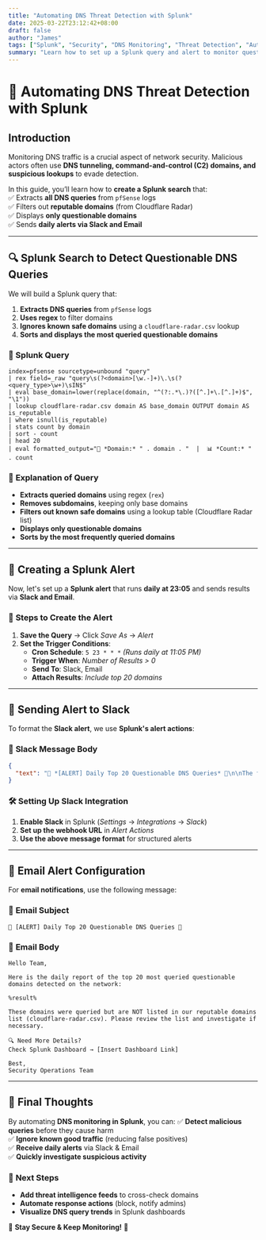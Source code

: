 ```yaml
---
title: "Automating DNS Threat Detection with Splunk"
date: 2025-03-22T23:12:42+08:00
draft: false
author: "James"
tags: ["Splunk", "Security", "DNS Monitoring", "Threat Detection", "Automation"]
summary: "Learn how to set up a Splunk query and alert to monitor questionable DNS queries, filter out reputable domains, and send automated reports via Slack."
---
```


# 🚀 Automating DNS Threat Detection with Splunk

## **Introduction**

Monitoring DNS traffic is a crucial aspect of network security. Malicious actors often use **DNS tunneling, command-and-control (C2) domains, and suspicious lookups** to evade detection.  

In this guide, you’ll learn how to **create a Splunk search** that:  
✅ Extracts **all DNS queries** from `pfSense` logs  
✅ Filters out **reputable domains** (from Cloudflare Radar)  
✅ Displays **only questionable domains**  
✅ Sends **daily alerts via Slack and Email**  

---

## 🔍 **Splunk Search to Detect Questionable DNS Queries**

We will build a Splunk query that:  
1. **Extracts DNS queries** from `pfSense` logs  
2. **Uses regex** to filter domains  
3. **Ignores known safe domains** using a `cloudflare-radar.csv` lookup  
4. **Sorts and displays the most queried questionable domains**  

### **📝 Splunk Query**
```spl
index=pfsense sourcetype=unbound "query"
| rex field=_raw "query\s(?<domain>[\w.-]+)\.\s(?<query_type>\w+)\sIN$"
| eval base_domain=lower(replace(domain, "^(?:.*\.)?([^.]+\.[^.]+)$", "\1"))
| lookup cloudflare-radar.csv domain AS base_domain OUTPUT domain AS is_reputable
| where isnull(is_reputable)
| stats count by domain
| sort - count
| head 20
| eval formatted_output="🔹 *Domain:* " . domain . "  |  📊 *Count:* " . count
```

### 🔎 **Explanation of Query**
- **Extracts queried domains** using regex (`rex`)
- **Removes subdomains**, keeping only base domains
- **Filters out known safe domains** using a lookup table (Cloudflare Radar list)
- **Displays only questionable domains**
- **Sorts by the most frequently queried domains**

---

## 📅 **Creating a Splunk Alert**

Now, let's set up a **Splunk alert** that runs **daily at 23:05** and sends results via **Slack and Email**.

### 🔔 **Steps to Create the Alert**
1. **Save the Query** → Click *Save As* → *Alert*
2. **Set the Trigger Conditions**:
   - **Cron Schedule**: `5 23 * * *` *(Runs daily at 11:05 PM)*
   - **Trigger When**: *Number of Results > 0*
   - **Send To**: Slack, Email
   - **Attach Results**: *Include top 20 domains*

---

## 💬 **Sending Alert to Slack**

To format the **Slack alert**, we use **Splunk's alert actions**:

### 📌 **Slack Message Body**
```json
{
  "text": "🚨 *[ALERT] Daily Top 20 Questionable DNS Queries* 🚨\n\nThe following domains were queried frequently but are NOT in our reputable list (cloudflare-radar.csv):\n\n%result%\n\n🔍 *Action Required:*\nInvestigate these domains and take necessary action.\n\nCheck Splunk for more details: [Insert Dashboard Link]"
}
```

### 🛠 **Setting Up Slack Integration**
1. **Enable Slack** in Splunk (*Settings* → *Integrations* → *Slack*)
2. **Set up the webhook URL** in *Alert Actions*
3. **Use the above message format** for structured alerts

---

## 📧 **Email Alert Configuration**

For **email notifications**, use the following message:

### 📌 **Email Subject**
```plaintext
🚨 [ALERT] Daily Top 20 Questionable DNS Queries 🚨
```

### 📌 **Email Body**
```plaintext
Hello Team,

Here is the daily report of the top 20 most queried questionable domains detected on the network:

%result%

These domains were queried but are NOT listed in our reputable domains list (cloudflare-radar.csv). Please review the list and investigate if necessary.

🔍 Need More Details?  
Check Splunk Dashboard → [Insert Dashboard Link]

Best,  
Security Operations Team
```

---

## 🎯 **Final Thoughts**

By automating **DNS monitoring in Splunk**, you can:
✅ **Detect malicious queries** before they cause harm  
✅ **Ignore known good traffic** (reducing false positives)  
✅ **Receive daily alerts** via Slack & Email  
✅ **Quickly investigate suspicious activity**  

### 🔗 **Next Steps**
- **Add threat intelligence feeds** to cross-check domains
- **Automate response actions** (block, notify admins)
- **Visualize DNS query trends** in Splunk dashboards

🔐 **Stay Secure & Keep Monitoring!** 🚀

